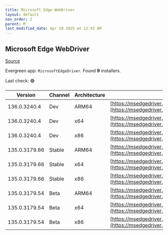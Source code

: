 ```yaml
---
title: Microsoft Edge WebDriver
layout: default
nav_order: 2
parent: M
last_modified_date: Apr 10 2025 at 12:42 AM
---
```


## Microsoft Edge WebDriver

[Source](https://www.microsoft.com/edge)

Evergreen app: `MicrosoftEdgeDriver`. Found **9** installers.

Last check: 🟢

| Version       | Channel | Architecture | URI                                                                                                                                            |
| ------------- | ------- | ------------ | ---------------------------------------------------------------------------------------------------------------------------------------------- |
| 136.0.3240.4  | Dev     | ARM64        | [https://msedgedriver.azureedge.net/136.0.3240.4/edgedriver_arm64.zip](https://msedgedriver.azureedge.net/136.0.3240.4/edgedriver_arm64.zip)   |
| 136.0.3240.4  | Dev     | x64          | [https://msedgedriver.azureedge.net/136.0.3240.4/edgedriver_win64.zip](https://msedgedriver.azureedge.net/136.0.3240.4/edgedriver_win64.zip)   |
| 136.0.3240.4  | Dev     | x86          | [https://msedgedriver.azureedge.net/136.0.3240.4/edgedriver_win32.zip](https://msedgedriver.azureedge.net/136.0.3240.4/edgedriver_win32.zip)   |
| 135.0.3179.66 | Stable  | ARM64        | [https://msedgedriver.azureedge.net/135.0.3179.66/edgedriver_arm64.zip](https://msedgedriver.azureedge.net/135.0.3179.66/edgedriver_arm64.zip) |
| 135.0.3179.66 | Stable  | x64          | [https://msedgedriver.azureedge.net/135.0.3179.66/edgedriver_win64.zip](https://msedgedriver.azureedge.net/135.0.3179.66/edgedriver_win64.zip) |
| 135.0.3179.66 | Stable  | x86          | [https://msedgedriver.azureedge.net/135.0.3179.66/edgedriver_win32.zip](https://msedgedriver.azureedge.net/135.0.3179.66/edgedriver_win32.zip) |
| 135.0.3179.54 | Beta    | ARM64        | [https://msedgedriver.azureedge.net/135.0.3179.54/edgedriver_arm64.zip](https://msedgedriver.azureedge.net/135.0.3179.54/edgedriver_arm64.zip) |
| 135.0.3179.54 | Beta    | x64          | [https://msedgedriver.azureedge.net/135.0.3179.54/edgedriver_win64.zip](https://msedgedriver.azureedge.net/135.0.3179.54/edgedriver_win64.zip) |
| 135.0.3179.54 | Beta    | x86          | [https://msedgedriver.azureedge.net/135.0.3179.54/edgedriver_win32.zip](https://msedgedriver.azureedge.net/135.0.3179.54/edgedriver_win32.zip) |

